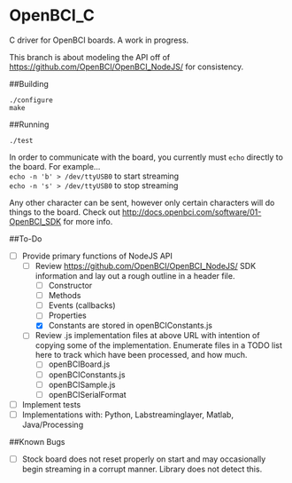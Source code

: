 # OpenBCI_C

C driver for OpenBCI boards.  A work in progress.

This branch is about modeling the API off of https://github.com/OpenBCI/OpenBCI_NodeJS/ for consistency.

##Building

```
./configure
make
```

##Running

`./test`

In order to communicate with the board, you currently must `echo` directly to the board. For example...<br/>
`echo -n 'b' > /dev/ttyUSB0` to start streaming <br/>
`echo -n 's' > /dev/ttyUSB0` to stop streaming <br/>

Any other character can be sent, however only certain characters will do things to the board. Check out http://docs.openbci.com/software/01-OpenBCI_SDK for more info.

##To-Do

- [ ] Provide primary functions of NodeJS API
  - [ ] Review https://github.com/OpenBCI/OpenBCI_NodeJS/ SDK information and lay out a rough outline in a header file.
    - [ ] Constructor
    - [ ] Methods
    - [ ] Events (callbacks)
    - [ ] Properties
    - [x] Constants are stored in openBCIConstants.js
  - [ ] Review .js implementation files at above URL with intention of copying some of the implementation.  Enumerate files in a TODO list here to track which have been processed, and how much.
    - [ ] openBCIBoard.js
    - [ ] openBCIConstants.js
    - [ ] openBCISample.js
    - [ ] openBCISerialFormat

- [ ] Implement tests
- [ ] Implementations with: Python, Labstreaminglayer, Matlab, Java/Processing

##Known Bugs
- [ ] Stock board does not reset properly on start and may occasionally begin streaming in a corrupt manner.  Library does not detect this.

